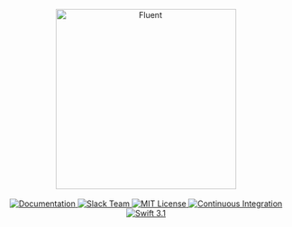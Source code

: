 <p align="center">
    <img src="https://cloud.githubusercontent.com/assets/1977704/25427397/bc203770-2a72-11e7-8aec-db3459966311.png" width="320" alt="Fluent">
    <br>
    <br>
    <a href="http://beta.docs.vapor.codes/multipart/package/">
        <img src="http://img.shields.io/badge/read_the-docs-92A8D1.svg" alt="Documentation">
    </a>
    <a href="http://vapor.team">
        <img src="http://vapor.team/badge.svg" alt="Slack Team">
    </a>
    <a href="LICENSE">
        <img src="http://img.shields.io/badge/license-MIT-brightgreen.svg" alt="MIT License">
    </a>
    <a href="https://circleci.com/gh/vapor/multipart">
        <img src="https://circleci.com/gh/vapor/multipart.svg?style=shield" alt="Continuous Integration">
    </a>
    <a href="https://swift.org">
        <img src="http://img.shields.io/badge/swift-3.1-brightgreen.svg" alt="Swift 3.1">
    </a>
</center>